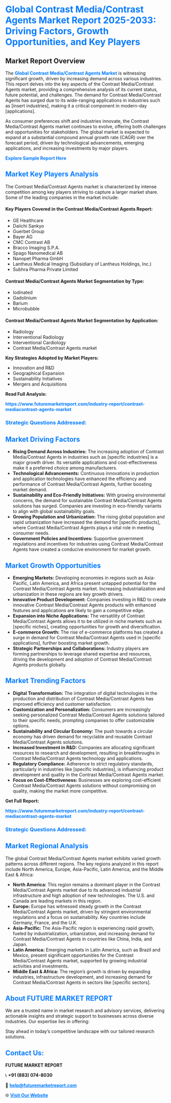 <h1 style="color: #007BFF;">Global Contrast Media/Contrast Agents Market Report 2025-2033: Driving Factors, Growth Opportunities, and Key Players</h1>

<section id="overview">
<h2>Market Report Overview</h2>
<p>The <a href="https://www.futuremarketreport.com/industry-report/contrast-mediacontrast-agents-market" style="color: #007BFF; text-decoration: none;"><strong>Global Contrast Media/Contrast Agents Market</strong></a> is witnessing significant growth, driven by increasing demand across various industries. This report delves into the key aspects of the Contrast Media/Contrast Agents market, providing a comprehensive analysis of its current status, future potential, and challenges. The demand for Contrast Media/Contrast Agents has surged due to its wide-ranging applications in industries such as [insert industries], making it a critical component in modern-day [applications].</p>
<p>As consumer preferences shift and industries innovate, the Contrast Media/Contrast Agents market continues to evolve, offering both challenges and opportunities for stakeholders. The global market is expected to expand at a substantial compound annual growth rate (CAGR) over the forecast period, driven by technological advancements, emerging applications, and increasing investments by major players.</p>
</section>

<section id="overview">
<p><a href="https://www.futuremarketreport.com/request-sample/reportId=44294" style="color: #007BFF; text-decoration: none;"><strong>Explore Sample Report Here</strong></a></p>
</section>

<section id="key-players">
<h2 style="color: #007BFF;">Market Key Players Analysis</h2>
<p>The Contrast Media/Contrast Agents market is characterized by intense competition among key players striving to capture a larger market share. Some of the leading companies in the market include:</p>
<h4>Key Players Covered in the Contrast Media/Contrast Agents Report:</h4>
<ul><li>GE Healthcare</li><li>Daiichi Sankyo</li><li>Guerbet Group</li><li>Bayer AG</li><li>CMC Contrast AB</li><li>Bracco Imaging S.P.A.</li><li>Spago Nanomedical AB</li><li>Nanopet Pharma GmbH</li><li>Lantheus Medical Imaging (Subsidiary of Lantheus Holdings, Inc.)</li><li>Subhra Pharma Private Limited</li></ul>
<h4>Contrast Media/Contrast Agents Market Segmentation by Type:</h4>
<ul><li>Iodinated</li><li>Gadolinium</li><li>Barium</li><li>Microbubble</li></ul>

<h4>Contrast Media/Contrast Agents Market Segmentation by Application:</h4>
<ul><li>Radiology</li><li>Interventional Radiology</li><li>Interventional Cardiology</li><li>Contrast Media/Contrast Agents market</li></ul>
<p><strong>Key Strategies Adopted by Market Players:</strong></p>
<ul>
<li>Innovation and R&D</li>
<li>Geographical Expansion</li>
<li>Sustainability Initiatives</li>
<li>Mergers and Acquisitions</li>
</ul>
</section>

<section>
<p><strong>Read Full Analysis: </strong></p><a href="https://www.futuremarketreport.com/industry-report/contrast-mediacontrast-agents-market" style="color: #007BFF; text-decoration: none;"><strong>https://www.futuremarketreport.com/industry-report/contrast-mediacontrast-agents-market</strong></a>
<h3 style="color: #007BFF;">Strategic Questions Addressed:</h3>
</section>

<section id="driving-factors">
<h2 style="color: #007BFF;">Market Driving Factors</h2>
<ul>
<li><strong>Rising Demand Across Industries:</strong> The increasing adoption of Contrast Media/Contrast Agents in industries such as [specific industries] is a major growth driver. Its versatile applications and cost-effectiveness make it a preferred choice among manufacturers.</li>
<li><strong>Technological Advancements:</strong> Continuous innovations in production and application technologies have enhanced the efficiency and performance of Contrast Media/Contrast Agents, further boosting market demand.</li>
<li><strong>Sustainability and Eco-Friendly Initiatives:</strong> With growing environmental concerns, the demand for sustainable Contrast Media/Contrast Agents solutions has surged. Companies are investing in eco-friendly variants to align with global sustainability goals.</li>
<li><strong>Growing Population and Urbanization:</strong> The rising global population and rapid urbanization have increased the demand for [specific products], where Contrast Media/Contrast Agents plays a vital role in meeting consumer needs.</li>
<li><strong>Government Policies and Incentives:</strong> Supportive government regulations and incentives for industries using Contrast Media/Contrast Agents have created a conducive environment for market growth.</li>
</ul>
</section>

<section id="growth-opportunities">
<h2 style="color: #007BFF;">Market Growth Opportunities</h2>
<ul>
<li><strong>Emerging Markets:</strong> Developing economies in regions such as Asia-Pacific, Latin America, and Africa present untapped potential for the Contrast Media/Contrast Agents market. Increasing industrialization and urbanization in these regions are key growth drivers.</li>
<li><strong>Innovative Product Development:</strong> Companies investing in R&D to create innovative Contrast Media/Contrast Agents products with enhanced features and applications are likely to gain a competitive edge.</li>
<li><strong>Expansion into Niche Applications:</strong> The versatility of Contrast Media/Contrast Agents allows it to be utilized in niche markets such as [specific niches], creating opportunities for growth and diversification.</li>
<li><strong>E-commerce Growth:</strong> The rise of e-commerce platforms has created a surge in demand for Contrast Media/Contrast Agents used in [specific applications], further boosting market growth.</li>
<li><strong>Strategic Partnerships and Collaborations:</strong> Industry players are forming partnerships to leverage shared expertise and resources, driving the development and adoption of Contrast Media/Contrast Agents products globally.</li>
</ul>
</section>

<section id="trending-factors">
<h2 style="color: #007BFF;">Market Trending Factors</h2>
<ul>
<li><strong>Digital Transformation:</strong> The integration of digital technologies in the production and distribution of Contrast Media/Contrast Agents has improved efficiency and customer satisfaction.</li>
<li><strong>Customization and Personalization:</strong> Consumers are increasingly seeking personalized Contrast Media/Contrast Agents solutions tailored to their specific needs, prompting companies to offer customizable options.</li>
<li><strong>Sustainability and Circular Economy:</strong> The push towards a circular economy has driven demand for recyclable and reusable Contrast Media/Contrast Agents solutions.</li>
<li><strong>Increased Investment in R&D:</strong> Companies are allocating significant resources to research and development, resulting in breakthroughs in Contrast Media/Contrast Agents technology and applications.</li>
<li><strong>Regulatory Compliance:</strong> Adherence to strict regulatory standards, particularly in industries like [specific industries], is influencing product development and quality in the Contrast Media/Contrast Agents market.</li>
<li><strong>Focus on Cost-Effectiveness:</strong> Businesses are exploring cost-efficient Contrast Media/Contrast Agents solutions without compromising on quality, making the market more competitive.</li>
</ul>
</section>

<section>
<p><strong>Get Full Report: </strong></p><a href="https://www.futuremarketreport.com/industry-report/contrast-mediacontrast-agents-market" style="color: #007BFF; text-decoration: none;"><strong>https://www.futuremarketreport.com/industry-report/contrast-mediacontrast-agents-market</strong></a>
<h3 style="color: #007BFF;">Strategic Questions Addressed:</h3>
</section>


<section id="regional-analysis">
<h2 style="color: #007BFF;">Market Regional Analysis</h2>
<p>The global Contrast Media/Contrast Agents market exhibits varied growth patterns across different regions. The key regions analyzed in this report include North America, Europe, Asia-Pacific, Latin America, and the Middle East & Africa:</p>
<ul>
<li><strong>North America:</strong> This region remains a dominant player in the Contrast Media/Contrast Agents market due to its advanced industrial infrastructure and high adoption of new technologies. The U.S. and Canada are leading markets in this region.</li>
<li><strong>Europe:</strong> Europe has witnessed steady growth in the Contrast Media/Contrast Agents market, driven by stringent environmental regulations and a focus on sustainability. Key countries include Germany, France, and the U.K.</li>
<li><strong>Asia-Pacific:</strong> The Asia-Pacific region is experiencing rapid growth, fueled by industrialization, urbanization, and increasing demand for Contrast Media/Contrast Agents in countries like China, India, and Japan.</li>
<li><strong>Latin America:</strong> Emerging markets in Latin America, such as Brazil and Mexico, present significant opportunities for the Contrast Media/Contrast Agents market, supported by growing industrial activities and investments.</li>
<li><strong>Middle East & Africa:</strong> The region’s growth is driven by expanding industries, infrastructure development, and increasing demand for Contrast Media/Contrast Agents in sectors like [specific sectors].</li>
</ul>
</section>

<footer>
<h2 style="color: #007BFF;">About FUTURE MARKET REPORT</h2>
<p>We are a trusted name in market research and advisory services, delivering actionable insights and strategic support to businesses across diverse industries. Our expertise lies in offering:</p>

<p>Stay ahead in today’s competitive landscape with our tailored research solutions.</p>

<h2 style="color: #007BFF;">Contact Us:</h2>
<p><strong>FUTURE MARKET REPORT</strong></p>
<p>📞 <strong>+91 (883) 074-8030</strong></p>
<p>📧 <strong><a href="mailto:help@futuremarketreport.com" style="color: #007BFF;">help@futuremarketreport.com</a></strong></p>
<p>🌐 <strong><a href="https://www.futuremarketreport.com/" style="color: #007BFF;">Visit Our Website</a></strong></p>
</footer>